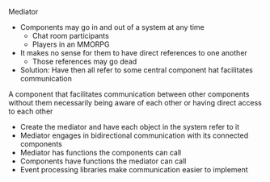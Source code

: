Mediator

- Components may go in and out of a system at any time
    - Chat room participants
    - Players in an MMORPG
- It makes no sense for them to have direct references to one another
    - Those references may go dead
- Solution: Have then all refer to some central component hat facilitates communication

A component that facilitates communication between other components without them necessarily being aware of each other or having direct access to each other

- Create the mediator and have each object in the system refer to it
- Mediator engages in bidirectional communication with its connected components
- Mediator has functions the components can call
- Components have functions the mediator can call
- Event processing libraries make communication easier to implement
